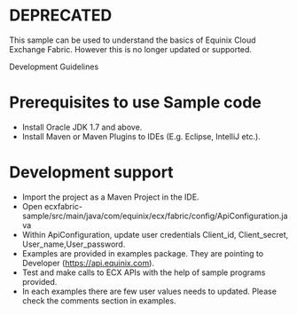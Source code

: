 # DEPRECATED
This sample can be used to understand the basics of Equinix Cloud Exchange Fabric. However this is no longer updated or supported.

Development Guidelines

#	Prerequisites to use Sample code
-	Install Oracle JDK 1.7 and above.
-	Install Maven or Maven Plugins to IDEs (E.g. Eclipse, IntelliJ etc.).

#	Development support
-	Import the project as a Maven Project in the IDE.
- 	Open ecxfabric-sample/src/main/java/com/equinix/ecx/fabric/config/ApiConfiguration.java
- 	Within ApiConfiguration, update user credentials Client_id, Client_secret, User_name,User_password.
- 	Examples are provided in examples package. They are pointing to Developer (https://api.equinix.com).
-	Test and make calls to ECX APIs with the help of sample programs provided.
-   In each examples there are few user values needs to updated. Please check the comments section in examples.
